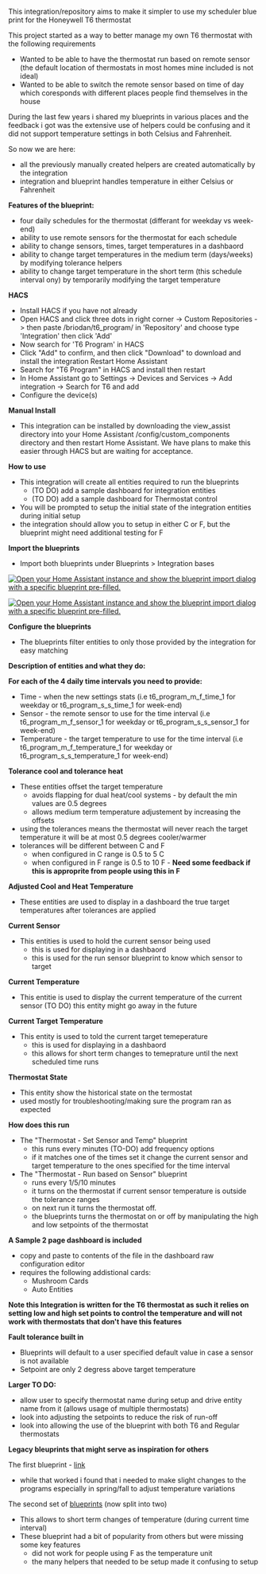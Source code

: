 This integration/repository aims to make it simpler to use my scheduler blue print for the Honeywell T6 thermostat

This project started as a way to better manage my own T6 thermostat with the following requirements
- Wanted to be able to have the thermostat run based on remote sensor (the default location of thermostats in most homes mine included is not ideal)
- Wanted to be able to switch the remote sensor based on time of day which coresponds with different places people find themselves in the house

During the last few years i shared my blueprints in various places and the feedback i got was the extensive use of helpers could be confusing and it did not support temperature settings in both Celsius and Fahrenheit.

So now we are here:
- all the previously manually created helpers are created automatically by the integration
- integration and blueprint handles temperature in either Celsius or Fahrenheit

**Features of the blueprint:**

- four daily schedules for the thermostat (differant for weekday vs week-end)
- ability to use remote sensors for the thermostat for each schedule
- ability to change sensors, times, target temperatures in a dashbaord
- ability to change target temperatures in the medium term (days/weeks) by modifying tolerance helpers
- ability to change target temperature in the short term (this schedule interval ony) by temporarily modifying the target temperature

**HACS**
- Install HACS if you have not already
- Open HACS and click three dots in right corner -> Custom Repositories -> then paste /briodan/t6_program/ in 'Repository' and choose type 'Integration' then click 'Add'
- Now search for 'T6 Program' in HACS
- Click "Add" to confirm, and then click "Download" to download and install the integration Restart Home Assistant
- Search for "T6 Program" in HACS and install then restart
- In Home Assistant go to Settings -> Devices and Services -> Add integration -> Search for T6 and add
- Configure the device(s)

**Manual Install**
- This integration can be installed by downloading the view_assist directory into your Home Assistant /config/custom_components directory and then restart Home Assistant. We have plans to make this easier through HACS but are waiting for acceptance.

**How to use**
- This integration will create all entities required to run the blueprints
   - (TO DO) add a sample dashboard for integration entities
   - (TO DO) add a sample dashboard for Thermostat control
- You will be prompted to setup the initial state of the integration entities during initial setup
- the integration should allow you to setup in either C or F, but the blueprint might need additional testing for F

**Import the blueprints**
- Import both blueprints under Blueprints > Integration bases

[![Open your Home Assistant instance and show the blueprint import dialog with a specific blueprint pre-filled.](https://my.home-assistant.io/badges/blueprint_import.svg)](https://my.home-assistant.io/redirect/blueprint_import/?blueprint_url=https%3A%2F%2Fraw.githubusercontent.com%2Fbriodan%2FT6_program%2Fmain%2Fblueprints%2Fintegration%2520based%2FT6%2520-%2520set%2520sensor%2520and%2520temp.yaml)

[![Open your Home Assistant instance and show the blueprint import dialog with a specific blueprint pre-filled.](https://my.home-assistant.io/badges/blueprint_import.svg)](https://my.home-assistant.io/redirect/blueprint_import/?blueprint_url=https%3A%2F%2Fraw.githubusercontent.com%2Fbriodan%2FT6_program%2Fmain%2Fblueprints%2Fintegration%2520based%2FT6%2520-%2520run%2520based%2520on%2520sensor.yaml)


**Configure the blueprints**
- The blueprints filter entities to only those provided by the integration for easy matching

**Description of entities and what they do:**

**For each of the 4 daily time intervals you need to provide:**
- Time - when the new settings stats (i.e t6_program_m_f_time_1 for weekday or t6_program_s_s_time_1 for week-end)
- Sensor - the remote sensor to use for the time interval (i.e t6_program_m_f_sensor_1 for weekday or t6_program_s_s_sensor_1 for week-end)
- Temperature - the target temperature to use for the time interval (i.e t6_program_m_f_temperature_1 for weekday or t6_program_s_s_temperature_1 for week-end)

**Tolerance cool and tolerance heat**
- These entities offset the target temperature
    - avoids flapping for dual heat/cool systems - by default the min values are 0.5 degrees
    - allows medium term temperature adjustement by increasing the offsets
- using the tolerances means the thermostat will never reach the target temperature it will be at most 0.5 degrees cooler/warmer
- tolerances will be different between C and F
    - when configured in C range is 0.5 to 5 C
    - when configured in F range is 0.5 to 10 F - **Need some feedback if this is approprite from people using this in F**

**Adjusted Cool and Heat Temperature**
- These entities are used to display in a dashboard the true target temperatures after tolerances are applied

**Current Sensor**
- This entities is used to hold the current sensor being used
    - this is used for displaying in a dashbaord
    - this is used for the run sensor blueprint to know which sensor to target

**Current Temperature**
- This entitie is used to display the current temperature of the current sensor
(TO DO) this entity might go away in the future

**Current Target Temperature**
- This entity is used to told the current target temeperature
    - this is used for displaying in a dashbaord
    - this allows for short term changes to temeprature until the next scheduled time runs

**Thermostat State**
- This entity show the historical state on the termostat
- used mostly for troubleshooting/making sure the program ran as expected

**How does this run**
- The "Thermostat - Set Sensor and Temp" blueprint 
    - this runs every minutes (TO-DO) add frequency options
    - if it matches one of the times set it change the current sensor and target temperature to the ones specified for the time interval
- The "Thermostat - Run based on Sensor" blueprint
    - runs every 1/5/10 minutes
    - it turns on the thermostat if current sensor temperature is outside the tolerance ranges
    - on next run it turns the thermostat off.
    - the blueprints turns the thermostat on or off by manipulating the high and low setpoints of the thermostat

**A Sample 2 page dashboard is included**
- copy and paste to contents of the file in the dashboard raw configuration editor
- requires the following addistional cards:
    - Mushroom Cards
    - Auto Entities

**Note this Integration is written for the T6 thermostat as such it relies on setting low and high set points to control the temperature and will not work with thermostats that don't have this features**

**Fault tolerance built in**
- Blueprints will default to a user specified default value in case a sensor is not available
- Setpoint are only 2 degress above target temperature

**Larger TO DO:**
- allow user to specify thermostat name during setup and drive entity name from it (allows usage of multiple thermostats)
- look into adjusting the setpoints to reduce the risk of run-off
- look into allowing the use of the blueprint with both T6 and Regular thermostats

**Legacy bleuprints that might serve as inspiration for others**

The first blueprint - [link](https://gist.github.com/briodan/c4a25ecb376df7ae7995a164100a53a3)
- while that worked i found that i needed to make slight changes to the programs especially in spring/fall to adjust temperature variations

The second set of [blueprints](https://github.com/briodan/T6_program/tree/main/blueprints/original) (now split into two)
- This allows to short term changes of temperature (during current time interval)
- These blueprint had a bit of popularity from others but were missing some key features
    - did not work for people using F as the temperature unit
    - the many helpers that needed to be setup made it confusing to setup
